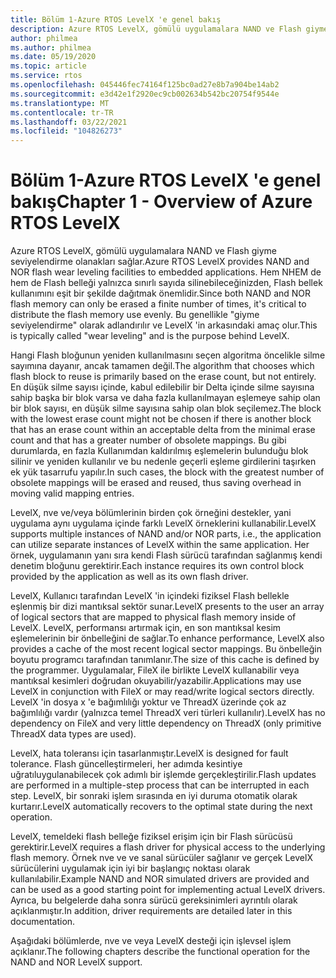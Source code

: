 ```yaml
---
title: Bölüm 1-Azure RTOS LevelX 'e genel bakış
description: Azure RTOS LevelX, gömülü uygulamalara NAND ve Flash giyme seviyelendirme olanakları sağlar.
author: philmea
ms.author: philmea
ms.date: 05/19/2020
ms.topic: article
ms.service: rtos
ms.openlocfilehash: 045446fec74164f125bc0ad27e8b7a904be14ab2
ms.sourcegitcommit: e3d42e1f2920ec9cb002634b542bc20754f9544e
ms.translationtype: MT
ms.contentlocale: tr-TR
ms.lasthandoff: 03/22/2021
ms.locfileid: "104826273"
---
```

# <a name="chapter-1---overview-of-azure-rtos-levelx"></a><span data-ttu-id="34b70-103">Bölüm 1-Azure RTOS LevelX 'e genel bakış</span><span class="sxs-lookup"><span data-stu-id="34b70-103">Chapter 1 - Overview of Azure RTOS LevelX</span></span>

<span data-ttu-id="34b70-104">Azure RTOS LevelX, gömülü uygulamalara NAND ve Flash giyme seviyelendirme olanakları sağlar.</span><span class="sxs-lookup"><span data-stu-id="34b70-104">Azure RTOS LevelX provides NAND and NOR flash wear leveling facilities to embedded applications.</span></span> <span data-ttu-id="34b70-105">Hem NHEM de hem de Flash belleği yalnızca sınırlı sayıda silinebileceğinizden, Flash bellek kullanımını eşit bir şekilde dağıtmak önemlidir.</span><span class="sxs-lookup"><span data-stu-id="34b70-105">Since both NAND and NOR flash memory can only be erased a finite number of times, it's critical to distribute the flash memory use evenly.</span></span> <span data-ttu-id="34b70-106">Bu genellikle "giyme seviyelendirme" olarak adlandırılır ve LevelX 'in arkasındaki amaç olur.</span><span class="sxs-lookup"><span data-stu-id="34b70-106">This is typically called "wear leveling" and is the purpose behind LevelX.</span></span>

<span data-ttu-id="34b70-107">Hangi Flash bloğunun yeniden kullanılmasını seçen algoritma öncelikle silme sayımına dayanır, ancak tamamen değil.</span><span class="sxs-lookup"><span data-stu-id="34b70-107">The algorithm that chooses which flash block to reuse is primarily based on the erase count, but not entirely.</span></span> <span data-ttu-id="34b70-108">En düşük silme sayısı içinde, kabul edilebilir bir Delta içinde silme sayısına sahip başka bir blok varsa ve daha fazla kullanılmayan eşlemeye sahip olan bir blok sayısı, en düşük silme sayısına sahip olan blok seçilemez.</span><span class="sxs-lookup"><span data-stu-id="34b70-108">The block with the lowest erase count might not be chosen if there is another block that has an erase count within an acceptable delta from the minimal erase count and that has a greater number of obsolete mappings.</span></span> <span data-ttu-id="34b70-109">Bu gibi durumlarda, en fazla Kullanımdan kaldırılmış eşlemelerin bulunduğu blok silinir ve yeniden kullanılır ve bu nedenle geçerli eşleme girdilerini taşırken ek yük tasarrufu yapılır.</span><span class="sxs-lookup"><span data-stu-id="34b70-109">In such cases, the block with the greatest number of obsolete mappings will be erased and reused, thus saving overhead in moving valid mapping entries.</span></span>

<span data-ttu-id="34b70-110">LevelX, nve ve/veya bölümlerinin birden çok örneğini destekler, yani uygulama aynı uygulama içinde farklı LevelX örneklerini kullanabilir.</span><span class="sxs-lookup"><span data-stu-id="34b70-110">LevelX supports multiple instances of NAND and/or NOR parts, i.e., the application can utilize separate instances of LevelX within the same application.</span></span> <span data-ttu-id="34b70-111">Her örnek, uygulamanın yanı sıra kendi Flash sürücü tarafından sağlanmış kendi denetim bloğunu gerektirir.</span><span class="sxs-lookup"><span data-stu-id="34b70-111">Each instance requires its own control block provided by the application as well as its own flash driver.</span></span>

<span data-ttu-id="34b70-112">LevelX, Kullanıcı tarafından LevelX 'in içindeki fiziksel Flash bellekle eşlenmiş bir dizi mantıksal sektör sunar.</span><span class="sxs-lookup"><span data-stu-id="34b70-112">LevelX presents to the user an array of logical sectors that are mapped to physical flash memory inside of LevelX.</span></span> <span data-ttu-id="34b70-113">LevelX, performansı artırmak için, en son mantıksal kesim eşlemelerinin bir önbelleğini de sağlar.</span><span class="sxs-lookup"><span data-stu-id="34b70-113">To enhance performance, LevelX also provides a cache of the most recent logical sector mappings.</span></span> <span data-ttu-id="34b70-114">Bu önbelleğin boyutu programcı tarafından tanımlanır.</span><span class="sxs-lookup"><span data-stu-id="34b70-114">The size of this cache is defined by the programmer.</span></span> <span data-ttu-id="34b70-115">Uygulamalar, FileX ile birlikte LevelX kullanabilir veya mantıksal kesimleri doğrudan okuyabilir/yazabilir.</span><span class="sxs-lookup"><span data-stu-id="34b70-115">Applications may use LevelX in conjunction with FileX or may read/write logical sectors directly.</span></span> <span data-ttu-id="34b70-116">LevelX 'in dosya x 'e bağımlılığı yoktur ve ThreadX üzerinde çok az bağımlılığı vardır (yalnızca temel ThreadX veri türleri kullanılır).</span><span class="sxs-lookup"><span data-stu-id="34b70-116">LevelX has no dependency on FileX and very little dependency on ThreadX (only primitive ThreadX data types are used).</span></span>

<span data-ttu-id="34b70-117">LevelX, hata toleransı için tasarlanmıştır.</span><span class="sxs-lookup"><span data-stu-id="34b70-117">LevelX is designed for fault tolerance.</span></span> <span data-ttu-id="34b70-118">Flash güncelleştirmeleri, her adımda kesintiye uğratıluygulanabilecek çok adımlı bir işlemde gerçekleştirilir.</span><span class="sxs-lookup"><span data-stu-id="34b70-118">Flash updates are performed in a multiple-step process that can be interrupted in each step.</span></span> <span data-ttu-id="34b70-119">LevelX, bir sonraki işlem sırasında en iyi duruma otomatik olarak kurtarır.</span><span class="sxs-lookup"><span data-stu-id="34b70-119">LevelX automatically recovers to the optimal state during the next operation.</span></span>

<span data-ttu-id="34b70-120">LevelX, temeldeki flash belleğe fiziksel erişim için bir Flash sürücüsü gerektirir.</span><span class="sxs-lookup"><span data-stu-id="34b70-120">LevelX requires a flash driver for physical access to the underlying flash memory.</span></span> <span data-ttu-id="34b70-121">Örnek nve ve ve sanal sürücüler sağlanır ve gerçek LevelX sürücülerini uygulamak için iyi bir başlangıç noktası olarak kullanılabilir.</span><span class="sxs-lookup"><span data-stu-id="34b70-121">Example NAND and NOR simulated drivers are provided and can be used as a good starting point for implementing actual LevelX drivers.</span></span> <span data-ttu-id="34b70-122">Ayrıca, bu belgelerde daha sonra sürücü gereksinimleri ayrıntılı olarak açıklanmıştır.</span><span class="sxs-lookup"><span data-stu-id="34b70-122">In addition, driver requirements are detailed later in this documentation.</span></span>

<span data-ttu-id="34b70-123">Aşağıdaki bölümlerde, nve ve veya LevelX desteği için işlevsel işlem açıklanır.</span><span class="sxs-lookup"><span data-stu-id="34b70-123">The following chapters describe the functional operation for the NAND and NOR LevelX support.</span></span>
